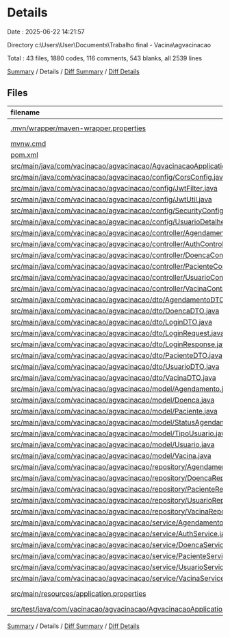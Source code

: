 # Details

Date : 2025-06-22 14:21:57

Directory c:\\Users\\User\\Documents\\Trabalho final - Vacina\\agvacinacao

Total : 43 files,  1880 codes, 116 comments, 543 blanks, all 2539 lines

[Summary](results.md) / Details / [Diff Summary](diff.md) / [Diff Details](diff-details.md)

## Files
| filename | language | code | comment | blank | total |
| :--- | :--- | ---: | ---: | ---: | ---: |
| [.mvn/wrapper/maven-wrapper.properties](/.mvn/wrapper/maven-wrapper.properties) | Java Properties | 3 | 16 | 1 | 20 |
| [mvnw.cmd](/mvnw.cmd) | Batch | 108 | 26 | 16 | 150 |
| [pom.xml](/pom.xml) | XML | 78 | 10 | 19 | 107 |
| [src/main/java/com/vacinacao/agvacinacao/AgvacinacaoApplication.java](/src/main/java/com/vacinacao/agvacinacao/AgvacinacaoApplication.java) | Java | 9 | 0 | 5 | 14 |
| [src/main/java/com/vacinacao/agvacinacao/config/CorsConfig.java](/src/main/java/com/vacinacao/agvacinacao/config/CorsConfig.java) | Java | 21 | 0 | 6 | 27 |
| [src/main/java/com/vacinacao/agvacinacao/config/JwtFilter.java](/src/main/java/com/vacinacao/agvacinacao/config/JwtFilter.java) | Java | 50 | 1 | 17 | 68 |
| [src/main/java/com/vacinacao/agvacinacao/config/JwtUtil.java](/src/main/java/com/vacinacao/agvacinacao/config/JwtUtil.java) | Java | 32 | 0 | 9 | 41 |
| [src/main/java/com/vacinacao/agvacinacao/config/SecurityConfig.java](/src/main/java/com/vacinacao/agvacinacao/config/SecurityConfig.java) | Java | 49 | 0 | 9 | 58 |
| [src/main/java/com/vacinacao/agvacinacao/config/UsuarioDetalhesService.java](/src/main/java/com/vacinacao/agvacinacao/config/UsuarioDetalhesService.java) | Java | 23 | 0 | 7 | 30 |
| [src/main/java/com/vacinacao/agvacinacao/controller/AgendamentoController.java](/src/main/java/com/vacinacao/agvacinacao/controller/AgendamentoController.java) | Java | 63 | 0 | 16 | 79 |
| [src/main/java/com/vacinacao/agvacinacao/controller/AuthController.java](/src/main/java/com/vacinacao/agvacinacao/controller/AuthController.java) | Java | 41 | 4 | 13 | 58 |
| [src/main/java/com/vacinacao/agvacinacao/controller/DoencaController.java](/src/main/java/com/vacinacao/agvacinacao/controller/DoencaController.java) | Java | 28 | 0 | 9 | 37 |
| [src/main/java/com/vacinacao/agvacinacao/controller/PacienteController.java](/src/main/java/com/vacinacao/agvacinacao/controller/PacienteController.java) | Java | 52 | 2 | 14 | 68 |
| [src/main/java/com/vacinacao/agvacinacao/controller/UsuarioController.java](/src/main/java/com/vacinacao/agvacinacao/controller/UsuarioController.java) | Java | 75 | 3 | 21 | 99 |
| [src/main/java/com/vacinacao/agvacinacao/controller/VacinaController.java](/src/main/java/com/vacinacao/agvacinacao/controller/VacinaController.java) | Java | 41 | 0 | 12 | 53 |
| [src/main/java/com/vacinacao/agvacinacao/dto/AgendamentoDTO.java](/src/main/java/com/vacinacao/agvacinacao/dto/AgendamentoDTO.java) | Java | 99 | 1 | 31 | 131 |
| [src/main/java/com/vacinacao/agvacinacao/dto/DoencaDTO.java](/src/main/java/com/vacinacao/agvacinacao/dto/DoencaDTO.java) | Java | 68 | 1 | 28 | 97 |
| [src/main/java/com/vacinacao/agvacinacao/dto/LoginDTO.java](/src/main/java/com/vacinacao/agvacinacao/dto/LoginDTO.java) | Java | 17 | 1 | 3 | 21 |
| [src/main/java/com/vacinacao/agvacinacao/dto/LoginRequest.java](/src/main/java/com/vacinacao/agvacinacao/dto/LoginRequest.java) | Java | 17 | 1 | 6 | 24 |
| [src/main/java/com/vacinacao/agvacinacao/dto/LoginResponse.java](/src/main/java/com/vacinacao/agvacinacao/dto/LoginResponse.java) | Java | 37 | 1 | 12 | 50 |
| [src/main/java/com/vacinacao/agvacinacao/dto/PacienteDTO.java](/src/main/java/com/vacinacao/agvacinacao/dto/PacienteDTO.java) | Java | 94 | 3 | 12 | 109 |
| [src/main/java/com/vacinacao/agvacinacao/dto/UsuarioDTO.java](/src/main/java/com/vacinacao/agvacinacao/dto/UsuarioDTO.java) | Java | 48 | 1 | 16 | 65 |
| [src/main/java/com/vacinacao/agvacinacao/dto/VacinaDTO.java](/src/main/java/com/vacinacao/agvacinacao/dto/VacinaDTO.java) | Java | 55 | 3 | 8 | 66 |
| [src/main/java/com/vacinacao/agvacinacao/model/Agendamento.java](/src/main/java/com/vacinacao/agvacinacao/model/Agendamento.java) | Java | 70 | 1 | 25 | 96 |
| [src/main/java/com/vacinacao/agvacinacao/model/Doenca.java](/src/main/java/com/vacinacao/agvacinacao/model/Doenca.java) | Java | 70 | 2 | 26 | 98 |
| [src/main/java/com/vacinacao/agvacinacao/model/Paciente.java](/src/main/java/com/vacinacao/agvacinacao/model/Paciente.java) | Java | 83 | 1 | 30 | 114 |
| [src/main/java/com/vacinacao/agvacinacao/model/StatusAgendamento.java](/src/main/java/com/vacinacao/agvacinacao/model/StatusAgendamento.java) | Java | 6 | 0 | 2 | 8 |
| [src/main/java/com/vacinacao/agvacinacao/model/TipoUsuario.java](/src/main/java/com/vacinacao/agvacinacao/model/TipoUsuario.java) | Java | 4 | 0 | 2 | 6 |
| [src/main/java/com/vacinacao/agvacinacao/model/Usuario.java](/src/main/java/com/vacinacao/agvacinacao/model/Usuario.java) | Java | 46 | 1 | 20 | 67 |
| [src/main/java/com/vacinacao/agvacinacao/model/Vacina.java](/src/main/java/com/vacinacao/agvacinacao/model/Vacina.java) | Java | 52 | 1 | 7 | 60 |
| [src/main/java/com/vacinacao/agvacinacao/repository/AgendamentoRepository.java](/src/main/java/com/vacinacao/agvacinacao/repository/AgendamentoRepository.java) | Java | 22 | 0 | 8 | 30 |
| [src/main/java/com/vacinacao/agvacinacao/repository/DoencaRepository.java](/src/main/java/com/vacinacao/agvacinacao/repository/DoencaRepository.java) | Java | 5 | 0 | 3 | 8 |
| [src/main/java/com/vacinacao/agvacinacao/repository/PacienteRepository.java](/src/main/java/com/vacinacao/agvacinacao/repository/PacienteRepository.java) | Java | 9 | 0 | 5 | 14 |
| [src/main/java/com/vacinacao/agvacinacao/repository/UsuarioRepository.java](/src/main/java/com/vacinacao/agvacinacao/repository/UsuarioRepository.java) | Java | 7 | 0 | 5 | 12 |
| [src/main/java/com/vacinacao/agvacinacao/repository/VacinaRepository.java](/src/main/java/com/vacinacao/agvacinacao/repository/VacinaRepository.java) | Java | 5 | 0 | 4 | 9 |
| [src/main/java/com/vacinacao/agvacinacao/service/AgendamentoService.java](/src/main/java/com/vacinacao/agvacinacao/service/AgendamentoService.java) | Java | 108 | 9 | 33 | 150 |
| [src/main/java/com/vacinacao/agvacinacao/service/AuthService.java](/src/main/java/com/vacinacao/agvacinacao/service/AuthService.java) | Java | 21 | 2 | 9 | 32 |
| [src/main/java/com/vacinacao/agvacinacao/service/DoencaService.java](/src/main/java/com/vacinacao/agvacinacao/service/DoencaService.java) | Java | 40 | 0 | 12 | 52 |
| [src/main/java/com/vacinacao/agvacinacao/service/PacienteService.java](/src/main/java/com/vacinacao/agvacinacao/service/PacienteService.java) | Java | 72 | 9 | 18 | 99 |
| [src/main/java/com/vacinacao/agvacinacao/service/UsuarioService.java](/src/main/java/com/vacinacao/agvacinacao/service/UsuarioService.java) | Java | 74 | 10 | 22 | 106 |
| [src/main/java/com/vacinacao/agvacinacao/service/VacinaService.java](/src/main/java/com/vacinacao/agvacinacao/service/VacinaService.java) | Java | 62 | 6 | 15 | 83 |
| [src/main/resources/application.properties](/src/main/resources/application.properties) | Java Properties | 7 | 0 | 2 | 9 |
| [src/test/java/com/vacinacao/agvacinacao/AgvacinacaoApplicationTests.java](/src/test/java/com/vacinacao/agvacinacao/AgvacinacaoApplicationTests.java) | Java | 9 | 0 | 5 | 14 |

[Summary](results.md) / Details / [Diff Summary](diff.md) / [Diff Details](diff-details.md)